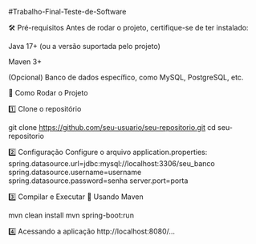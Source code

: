 #Trabalho-Final-Teste-de-Software

🛠 Pré-requisitos Antes de rodar o projeto, certifique-se de ter instalado:

Java 17+ (ou a versão suportada pelo projeto)

Maven 3+

(Opcional) Banco de dados específico, como MySQL, PostgreSQL, etc.

🚀 Como Rodar o Projeto

1️⃣ Clone o repositório

git clone https://github.com/seu-usuario/seu-repositorio.git cd seu-repositorio

2️⃣ Configuração Configure o arquivo application.properties: spring.datasource.url=jdbc:mysql://localhost:3306/seu_banco spring.datasource.username=username spring.datasource.password=senha server.port=porta

3️⃣ Compilar e Executar 🔹 Usando Maven

mvn clean install mvn spring-boot:run

4️⃣ Acessando a aplicação http://localhost:8080/...
